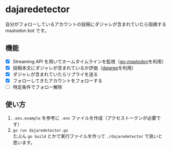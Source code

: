 # dajaredetector

自分がフォローしているアカウントの投稿にダジャレが含まれていたら指摘する mastodon bot です。

## 機能

- [x] Streaming API を用いてホームタイムラインを監視（[go-mastodon](https://github.com/mattn/go-mastodon)を利用）
- [x] 投稿本文にダジャレが含まれているか評価（[dajarep](https://github.com/kurehajime/dajarep)を利用）
- [x] ダジャレが含まれていたらリプライを送る
- [x] フォローしてきたアカウントをフォローする
- [ ] 特定条件でフォロー解除

## 使い方

1. `.env.example` を参考に `.env` ファイルを作成（アクセストークンが必要です）
1. `go run dajaredetector.go`  
   たぶん `go build` とかで実行ファイルを作って `./dajaredetector` で良いと思います。
